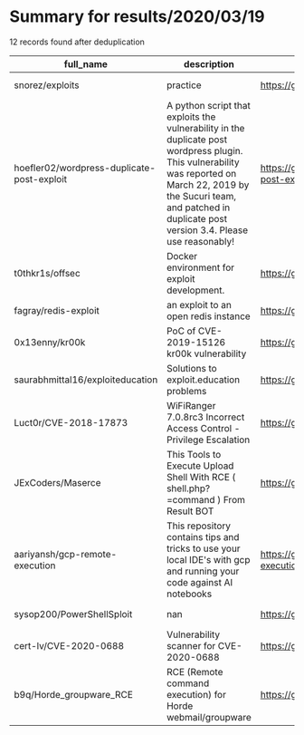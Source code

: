 
# Summary for results/2020/03/19
    
12 records found after deduplication

| full_name | description | html_url | matched_list | matched_count | pushed_at | size | stargazers_count | language | forks_count |
|--------------------------------------------|---------------------------------------------------------------------------------------------------------------------------------------------------------------------------------------------------------------------------------|---------------------------------------------------------------|----------------------------------|-----------------|---------------------------|--------|--------------------|------------|---------------|
| snorez/exploits | practice | https://github.com/snorez/exploits | ['exploit'] | 1 | 2020-03-19 11:49:05+00:00 | 23 | 48 | C | 32 |
| hoefler02/wordpress-duplicate-post-exploit | A python script that exploits the vulnerability in the duplicate post wordpress plugin. This vulnerability was reported on March 22, 2019 by the Sucuri team, and patched in duplicate post version 3.4. Please use reasonably! | https://github.com/hoefler02/wordpress-duplicate-post-exploit | ['exploit'] | 1 | 2020-03-19 04:55:12+00:00 | 10 | 1 | Python | 0 |
| t0thkr1s/offsec | Docker environment for exploit development. | https://github.com/t0thkr1s/offsec | ['exploit'] | 1 | 2020-03-19 09:46:36+00:00 | 66347 | 8 | Dockerfile | 4 |
| fagray/redis-exploit | an exploit to an open redis instance | https://github.com/fagray/redis-exploit | ['exploit'] | 1 | 2020-03-19 08:05:07+00:00 | 7 | 3 | Python | 1 |
| 0x13enny/kr00k | PoC of CVE-2019-15126 kr00k vulnerability | https://github.com/0x13enny/kr00k | ['cve poc', 'vulnerability poc'] | 2 | 2020-03-19 06:55:28+00:00 | 8 | 13 | Python | 6 |
| saurabhmittal16/exploiteducation | Solutions to exploit.education problems | https://github.com/saurabhmittal16/exploiteducation | ['exploit'] | 1 | 2020-03-19 19:48:42+00:00 | 11 | 0 | Python | 0 |
| Luct0r/CVE-2018-17873 | WiFiRanger 7.0.8rc3 Incorrect Access Control - Privilege Escalation | https://github.com/Luct0r/CVE-2018-17873 | ['cve-2'] | 1 | 2020-03-19 00:30:38+00:00 | 1 | 0 | Shell | 0 |
| JExCoders/Maserce | This Tools to Execute Upload Shell With RCE ( shell.php?=command ) From Result BOT | https://github.com/JExCoders/Maserce | ['rce'] | 1 | 2020-03-19 04:03:43+00:00 | 5 | 0 | Shell | 2 |
| aariyansh/gcp-remote-execution | This repository contains tips and tricks to use your local IDE's with gcp and running your code against AI notebooks | https://github.com/aariyansh/gcp-remote-execution | ['remote code execution'] | 1 | 2020-03-19 11:59:11+00:00 | 0 | 0 | nan | 0 |
| sysop200/PowerShellSploit | nan | https://github.com/sysop200/PowerShellSploit | ['sploit'] | 1 | 2020-03-19 12:26:57+00:00 | 8489 | 1 | PowerShell | 0 |
| cert-lv/CVE-2020-0688 | Vulnerability scanner for CVE-2020-0688 | https://github.com/cert-lv/CVE-2020-0688 | ['cve-2'] | 1 | 2020-03-19 16:41:39+00:00 | 7 | 7 | Python | 2 |
| b9q/Horde_groupware_RCE | RCE (Remote command execution) for Horde webmail/groupware | https://github.com/b9q/Horde_groupware_RCE | ['rce'] | 1 | 2020-03-19 19:38:24+00:00 | 1 | 0 | Shell | 0 |
